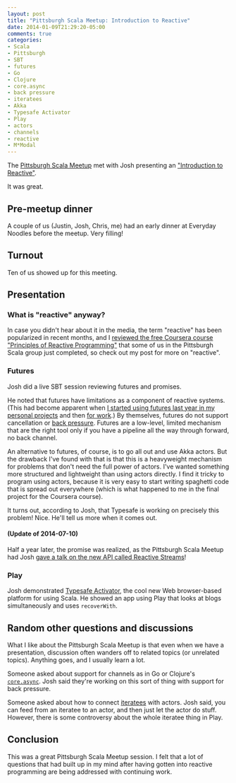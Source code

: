 ```yaml
---
layout: post
title: "Pittsburgh Scala Meetup: Introduction to Reactive"
date: 2014-01-09T21:29:20-05:00
comments: true
categories: 
- Scala
- Pittsburgh
- SBT
- futures
- Go
- Clojure
- core.async
- back pressure
- iteratees
- Akka
- Typesafe Activator
- Play
- actors
- channels
- reactive
- M*Modal
---
```

The [Pittsburgh Scala Meetup](http://www.meetup.com/Pittsburgh-Scala-Meetup/) met with Josh presenting an ["Introduction to Reactive"](http://www.meetup.com/Pittsburgh-Scala-Meetup/events/146581352/).

It was great.

<!--more-->

## Pre-meetup dinner

A couple of us (Justin, Josh, Chris, me) had an early dinner at Everyday Noodles before the meetup. Very filling!

## Turnout

Ten of us showed up for this meeting.

## Presentation

### What is "reactive" anyway?

In case you didn't hear about it in the media, the term "reactive" has been popularized in recent months, and I [reviewed the free Coursera course "Principles of Reactive Programming"](/blog/2013/12/31/review-of-the-free-coursera-course-principles-of-reactive-programming/) that some of us in the Pittsburgh Scala group just completed, so check out my post for more on "reactive".

### Futures

Josh did a live SBT session reviewing futures and promises.

He noted that futures have limitations as a component of reactive systems. (This had become apparent when [I started using futures last year in my personal projects](http://franklinchen.com/blog/2013/03/25/openhack-pittsburgh-exploring-scala-odds-and-ends/) and then [for work](/blog/2013/08/02/pittsburgh-ruby-python-social/).) By themselves, futures do not support cancellation or [back pressure](http://en.wikipedia.org/wiki/Back_pressure). Futures are a low-level, limited mechanism that are the right tool only if you have a pipeline all the way through forward, no back channel.

An alternative to futures, of course, is to go all out and use Akka actors. But the drawback I've found with that is that this is a heavyweight mechanism for problems that don't need the full power of actors. I've wanted something more structured and lightweight than using actors directly. I find it tricky to program using actors, because it is very easy to start writing spaghetti code that is spread out everywhere (which is what happened to me in the final project for the Coursera course).

It turns out, according to Josh, that Typesafe is working on precisely this problem! Nice. He'll tell us more when it comes out.

#### (Update of 2014-07-10)

Half a year later, the promise was realized, as the Pittsburgh Scala Meetup had Josh [gave a talk on the new API called Reactive Streams](/blog/2014/07/10/pittsburgh-scala-meetup-reactive-streams/)!

### Play

Josh demonstrated [Typesafe Activator](http://typesafe.com/activator), the cool new Web browser-based platform for using Scala. He showed an app using Play that looks at blogs simultaneously and uses `recoverWith`.

## Random other questions and discussions

What I like about the Pittsburgh Scala Meetup is that even when we have a presentation, discussion often wanders off to related topics (or unrelated topics). Anything goes, and I usually learn a lot.

Someone asked about support for channels as in Go or Clojure's [`core.async`](https://github.com/clojure/core.async). Josh said they're working on this sort of thing with support for back pressure.

Someone asked about how to connect [iteratees](http://www.playframework.com/documentation/2.0/Iteratees) with actors. Josh said, you can feed from an iteratee to an actor, and then just let the actor do stuff. However, there is some controversy about the whole iteratee thing in Play.

## Conclusion

This was a great Pittsburgh Scala Meetup session. I felt that a lot of questions that had built up in my mind after having gotten into reactive programming are being addressed with continuing work.
